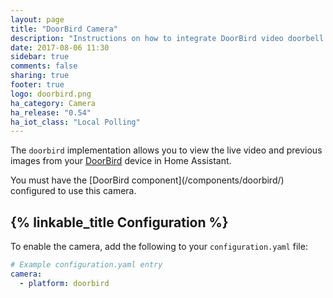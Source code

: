 ```yaml
---
layout: page
title: "DoorBird Camera"
description: "Instructions on how to integrate DoorBird video doorbell images into Home Assistant."
date: 2017-08-06 11:30
sidebar: true
comments: false
sharing: true
footer: true
logo: doorbird.png
ha_category: Camera
ha_release: "0.54"
ha_iot_class: "Local Polling"
---
```


The `doorbird` implementation allows you to view the live video and previous images from your [DoorBird](http://www.doorbird.com/) device in Home Assistant.

<p class='note'>
  You must have the [DoorBird component](/components/doorbird/) configured to use this camera.
</p>

## {% linkable_title Configuration %}

To enable the camera, add the following to your `configuration.yaml` file:

```yaml
# Example configuration.yaml entry
camera:
  - platform: doorbird
```
